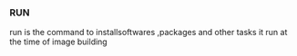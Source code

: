 ### RUN ###
run is the command to installsoftwares ,packages and other tasks
it run at the time of  image building